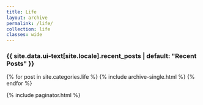 ```yaml
---
title: Life
layout: archive
permalink: /life/
collection: life
classes: wide
---
```


<h3 class="archive__subtitle">{{ site.data.ui-text[site.locale].recent_posts | default: "Recent Posts" }}</h3>

{% for post in site.categories.life %}
{% include archive-single.html %}
{% endfor %}

{% include paginator.html %}